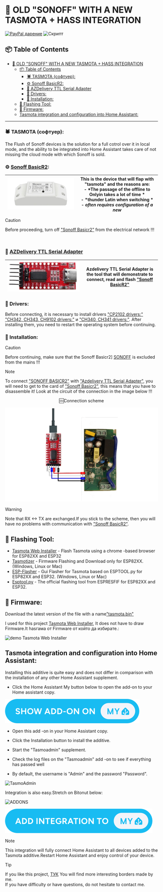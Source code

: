 # 🤖 OLD "SONOFF" WITH A NEW TASMOTA + HASS INTEGRATION

[![PayPal дарение](https://img.shields.io/badge/PayPal-Дари-синьо?logo=paypal)](https://www.paypal.com/donate/?hosted_button_id=AAWFZVF2XCP5A)
![Скрипт](https://img.shields.io/badge/logo-yaml-green?logo=yaml)

## 📦 Table of Contents

- [🤖 OLD "SONOFF" WITH A NEW TASMOTA + HASS INTEGRATION](#-old-sonoff-with-a-new-tasmota--hass-integration)
  - [📦 Table of Contents](#-table-of-contents)
    - [🕷️ TASMOTA (софтуер):](#️-tasmota-софтуер)
    - [⚙️ Sonoff BasicR2:](#️-sonoff-basicr2)
    - [🔗 AZDelivery TTL Serial Adapter](#-azdelivery-ttl-serial-adapter)
    - [💾 Drivers:](#-drivers)
    - [🧩 Installation:](#-installation)
  - [💊 Flashing Tool:](#-flashing-tool)
  - [💉 Firmware:](#-firmware)
  - [Tasmota integration and configuration into Home Assistant:](#tasmota-integration-and-configuration-into-home-assistant)

---

### 🕷️ TASMOTA (софтуер):

The Flush of Sonoff devices is the solution for a full cotrol over it in local mode, and the ability to be integrated into Home Assistant takes care of not missing the cloud mode with which Sonoff is sold.

### ⚙️ [Sonoff BasicR2][sonoff]: 

| ![Sonoff BasicR2](/IMG/BASICR2.png) | This is the device that will flap with "tasmota" and the reasons are: <br> - *The passage of the offline to Onlyin takes a lot of time *<br> - *thunder Latin when switching *<br> - *often requires configuration of a new*|
|-----|-----|

> [!CAUTION]
> Before proceeding, turn off ["Sonoff Basicr2"][sonoff] from the electrical network !!!

<br>

### 🔗 [AZDelivery TTL Serial Adapter][azd]

| ![AZDelivery TTL Serial Adapter](/IMG/TTL%20Adapter.png) | Azdelivery TTL Serial Adapter is the tool that will demonstrate to connect, read and flash ["Sonoff BasicR2"][sonoff] |
|-----|-----|

### 💾 Drivers:

Before connecting, it is necessary to install drivers ["CP2102 drivers:"](https://www.silabs.com/products/development-tools/software/usb-to-uart-bridge-vcp-drivers) ["CH342, CH343, CH9102 drivers:"](https://www.wch.cn/downloads/CH343SER_ZIP.html) и ["CH340, CH341 drivers:"](https://www.wch.cn/downloads/CH341SER_ZIP.html). After installing them, you need to restart the operating system before continuing.

### 🧩 Installation:

> [!CAUTION]
> Before continuing, make sure that the Sonoff Basicr2] [SONOFF] is excluded from the mains !!!

> [!NOTE]
> To connect ["SONOFF BASICR2"][sonoff] with ["Azdelivery TTL Serial Adapter"][azd], you will need to get to the card of ["Sonoff Basicr2"][sonoff], this means that you have to disassemble it!
> Look at the circuit of the connection in the image below !!!

<p align=center> 🆒Connection scheme </p>

![Connection scheme](/IMG/sonoff-basicr2-modul.png)

> [!WARNING]
> Note that RX <-> TX are exchanged.If you stick to the scheme, then you will have no problems with communication with ["Sonoff BasicR2"][sonoff].

## 💊 Flashing Tool:

- [Tasmota Web Installer](https://tasmota.github.io/install/) - Flash Tasmota using a chrome -based browser for ESP82XX and ESP32
- [Tasmotizer](https://github.com/tasmota/tasmotizer/releases) - Firmware Flashing and Download only for ESP82XX. (Windows, Linux or Mac)
- [ESP-Flasher](https://github.com/Jason2866/ESP_Flasher) - Gui Flasher for Tasmota based on ESPTOOL.py for ESP82XX and ESP32. (Windows, Linux or Mac)
- [Esptool.py](https://github.com/espressif/esptool) - The official flashing tool from ESPRESFIF for ESP82XX and ESP32.

## 💉 Firmware: 

Download the latest version of the file with a name["tasmota.bin"](https://ota.tasmota.com/tasmota/release/)

I used for this project [Tasmota Web Installer](https://tasmota.github.io/install/), It does not have to draw Firmware.It hasгама от Firmware от който да избирате.:

![demo Tasmota Web Installer](/IMG/TASMOTA-WEB.gif)

## Tasmota integration and configuration into Home Assistant:

Installing this additive is quite easy and does not differ in comparison with the installation of any other Home Assistant supplement.

- Click the Home Assistant My button below to open the add-on to your Home assistant copy.
    
[![To the supplement](https://raw.githubusercontent.com/Bacard1/icon-set-project/9e7e05e78747dc0ecaa404a33cbe9e5d264ad003/button/button%20ADD-ON%20ON.svg)](https://my.home-assistant.io/redirect/supervisor_addon/?addon=a0d7b954_sonweb&repository_url=https%3A%2F%2Fgithub.com%2Fhassio-addons%2Frepository)

- Open this add -on in your Home Assistant copy.

- Click the Installation button to install the additive.

- Start the "Tasmoadmin" supplement.

- Check the log files on the "Tasmoadmin" add -on to see if everything has passed well

- By default, the username is "Admin" and the password "Password".

![TasmoAdmin](/IMG/TASMOTA.gif)

Integration is also easy.Stretch on Bitonut below:

![ADDONS](/IMG/TASMOTA-Finish.gif)

[![To the integration](https://raw.githubusercontent.com/Bacard1/icon-set-project/9e7e05e78747dc0ecaa404a33cbe9e5d264ad003/button/button%20ADD%20INTEGRATION%20TO.svg)](https://my.home-assistant.io/redirect/config_flow_start?domain=tasmota)

> [!NOTE]
> This integration will fully connect Home Assistant to all devices added to the Tasmota additive.Restart Home Assistant and enjoy control of your device.

> [!TIP]
> If you like this project, [ТУК](https://github.com/Bacard1?tab=repositories) You will find more interesting borders made by me. <br>
> If you have difficulty or have questions, do not hesitate to contact me.

[sonoff]: https://www.amazon.de/SONOFF-BASICR4-Lichtschalter-Intelligenter-%C3%9Cberhitzungsschutzfunktion/dp/B0CG8XDJ35/ref=sr_1_2_sspa?__mk_de_DE=%C3%85M%C3%85%C5%BD%C3%95%C3%91&crid=3CMT8DHMKLZV2&dib=eyJ2IjoiMSJ9.KXz9r3CypIhIVQgNxT_fRRIXSv-_QJ7HYot3T9WVhWio4PEeNr_0ODHa9fsuvzBoQtgE-qLeoSI6hQ32-rg9B8qog9vHVBaMA5rrgNjJD1c3010AmXTH5u2_McLbmJKW.UyaG9DIU92qqhsySG8ho9AABr_ownM1IAcmqx6VV7UA&dib_tag=se&keywords=sonoff%2Bbasic&qid=1731277654&s=ce-de&sprefix=sonoff%2Bbasic%2Celectronics%2C90&sr=1-2-spons&sp_csd=d2lkZ2V0TmFtZT1zcF9hdGY&th=1

[azd]: https://www.amazon.de/AZDelivery-Adapter-kompatibel-FT232RL-inklusive/dp/B0DJ2J8LJM/ref=sr_1_1_sspa?__mk_de_DE=%C3%85M%C3%85%C5%BD%C3%95%C3%91&crid=6IF4MKNS4A5T&dib=eyJ2IjoiMSJ9._d-RneqdaNTqbSZPIzlD09nusj5HRIQO-OdnwFACIJPChaFh0mSw_okV_YNRHpHk5hL9HFiuG1JWvmmTtW_lFXNdrgu2gEqH9a1Jys2oqrlRKBEGIV3B6YD85U2tEd1YrLK5gGRQL9O3G8yIEfzxRhauCQTjDdWMGRJJwUEmo7fnqblcY63CtKW0IM2ThWU1Ngu_NxnQpYbzU6GI0_PfVIsR4dZZ3LY2ATQ6J_GWyX_CVp4fCv2gV3zdygqymyBhzKkI92fOa1UI81vrCmBVtrT-OZQdtuI-DC-HPV2Mo1Q.wArW0v1fUUeFpffPXDInIyLM66yaBRHGi-TwZQ-ePS8&dib_tag=se&keywords=TTL%2BSerial%2BConverter%2BAdapter%2Baz&qid=1731285082&s=ce-de&sprefix=ttl%2Bserial%2Bconverter%2Badapter%2Baz%2Celectronics%2C112&sr=1-1-spons&sp_csd=d2lkZ2V0TmFtZT1zcF9hdGY&th=1
